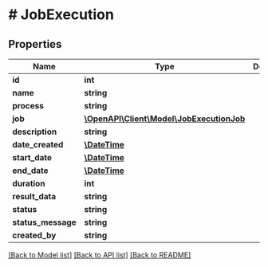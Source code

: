 # # JobExecution

## Properties

Name | Type | Description | Notes
------------ | ------------- | ------------- | -------------
**id** | **int** |  | [optional]
**name** | **string** |  | [optional]
**process** | **string** |  | [optional]
**job** | [**\OpenAPI\Client\Model\JobExecutionJob**](JobExecutionJob.md) |  | [optional]
**description** | **string** |  | [optional]
**date_created** | [**\DateTime**](\DateTime.md) |  | [optional]
**start_date** | [**\DateTime**](\DateTime.md) |  | [optional]
**end_date** | [**\DateTime**](\DateTime.md) |  | [optional]
**duration** | **int** |  | [optional]
**result_data** | **string** |  | [optional]
**status** | **string** |  | [optional]
**status_message** | **string** |  | [optional]
**created_by** | **string** |  | [optional]

[[Back to Model list]](../../README.md#models) [[Back to API list]](../../README.md#endpoints) [[Back to README]](../../README.md)
